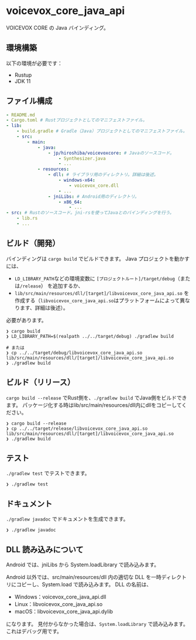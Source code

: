 # voicevox_core_java_api

VOICEVOX CORE の Java バインディング。

## 環境構築

以下の環境が必要です：

- Rustup
- JDK 11

## ファイル構成

```yml
- README.md
- Cargo.toml # Rustプロジェクトとしてのマニフェストファイル。
- lib:
    - build.gradle # Gradle（Java）プロジェクトとしてのマニフェストファイル。
    - src:
        - main:
            - java:
                - jp/hiroshiba/voicevoxcore: # Javaのソースコード。
                    - Synthesizer.java
                    - ...
            - resources:
                - dll: # ライブラリ用のディレクトリ。詳細は後述。
                    - windows-x64:
                        - voicevox_core.dll
                    - ...
                - jniLibs: # Android用のディレクトリ。
                    - x86_64:
                        - ...
- src: # Rustのソースコード。jni-rsを使ってJavaとのバインディングを行う。
    - lib.rs
    - ...
```

## ビルド（開発）

バインディングは `cargo build` でビルドできます。
Java プロジェクトを動かすには、

- `LD_LIBRARY_PATH`などの環境変数に `[プロジェクトルート]/target/debug`（または`/release`） を追加するか、
- `lib/src/main/resources/dll/[target]/libvoicevox_core_java_api.so` を作成する（`libvoicevox_core_java_api.so`はプラットフォームによって異なります、詳細は後述）。

必要があります。

```console
❯ cargo build
❯ LD_LIBRARY_PATH=$(realpath ../../target/debug) ./gradlew build

# または
❯ cp ../../target/debug/libvoicevox_core_java_api.so lib/src/main/resources/dll/[target]/libvoicevox_core_java_api.so
❯ ./gradlew build
```

## ビルド（リリース）

`cargo build --release` でRust側を、`./gradlew build` でJava側をビルドできます。
パッケージ化する時はlib/src/main/resources/dll内にdllをコピーしてください。

```console
❯ cargo build --release
❯ cp ../../target/release/libvoicevox_core_java_api.so lib/src/main/resources/dll/[target]/libvoicevox_core_java_api.so
❯ ./gradlew build
```

## テスト

`./gradlew test` でテストできます。

```console
❯ ./gradlew test
```

## ドキュメント

`./gradlew javadoc` でドキュメントを生成できます。

```console
❯ ./gradlew javadoc
```

## DLL 読み込みについて

Android では、jniLibs から System.loadLibrary で読み込みます。

Android 以外では、src/main/resources/dll 内の適切な DLL を一時ディレクトリにコピーし、System.load で読み込みます。
DLL の名前は、

- Windows：voicevox_core_java_api.dll
- Linux：libvoicevox_core_java_api.so
- macOS：libvoicevox_core_java_api.dylib

になります。
見付からなかった場合は、`System.loadLibrary` で読み込みます。これはデバッグ用です。

